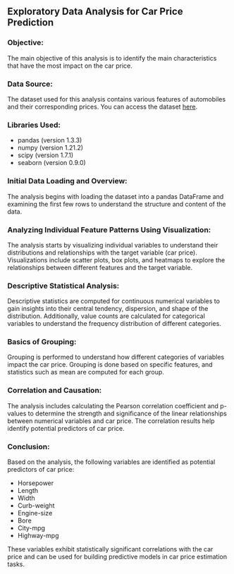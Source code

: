 ## Exploratory Data Analysis for Car Price Prediction

### Objective:
The main objective of this analysis is to identify the main characteristics that have the most impact on the car price.

### Data Source:
The dataset used for this analysis contains various features of automobiles and their corresponding prices. You can access the dataset [here](https://cf-courses-data.s3.us.cloud-object-storage.appdomain.cloud/IBMDeveloperSkillsNetwork-DA0101EN-SkillsNetwork/labs/Data%20files/automobileEDA.csv).

### Libraries Used:
- pandas (version 1.3.3)
- numpy (version 1.21.2)
- scipy (version 1.7.1)
- seaborn (version 0.9.0)

### Initial Data Loading and Overview:
The analysis begins with loading the dataset into a pandas DataFrame and examining the first few rows to understand the structure and content of the data.

### Analyzing Individual Feature Patterns Using Visualization:
The analysis starts by visualizing individual variables to understand their distributions and relationships with the target variable (car price). Visualizations include scatter plots, box plots, and heatmaps to explore the relationships between different features and the target variable.

### Descriptive Statistical Analysis:
Descriptive statistics are computed for continuous numerical variables to gain insights into their central tendency, dispersion, and shape of the distribution. Additionally, value counts are calculated for categorical variables to understand the frequency distribution of different categories.

### Basics of Grouping:
Grouping is performed to understand how different categories of variables impact the car price. Grouping is done based on specific features, and statistics such as mean are computed for each group.

### Correlation and Causation:
The analysis includes calculating the Pearson correlation coefficient and p-values to determine the strength and significance of the linear relationships between numerical variables and car price. The correlation results help identify potential predictors of car price.

### Conclusion:
Based on the analysis, the following variables are identified as potential predictors of car price:
- Horsepower
- Length
- Width
- Curb-weight
- Engine-size
- Bore
- City-mpg
- Highway-mpg

These variables exhibit statistically significant correlations with the car price and can be used for building predictive models in car price estimation tasks.
